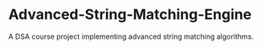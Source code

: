 # Advanced-String-Matching-Engine
A DSA course project implementing advanced string matching algorithms.
